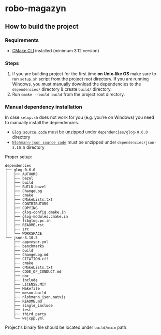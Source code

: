 # robo-magazyn

## How to build the project

### Requirements

* [CMake CLI](https://cmake.org/) installed (minimum 3.12 version)

### Steps

1. If you are building project for the first time **on Unix-like OS** make sure to run `setup.sh` script from the project root directory.
If you are running Windows, you must manually download the dependencies to the `dependencies/` directory & create `build/` directory.
2. Run `cmake --build build` from the project root directory.

### Manual dependency installation

In case `setup.sh` does not work for you (e.g. you're on Windows) you need to manually install the dependencies.

* [`Glog source code`](https://github.com/google/glog/archive/refs/tags/v0.6.0.zip) must be unzipped under `dependencies/glog-0.6.0` directory
* [`Nlohmann-json source code`](https://github.com/nlohmann/json/archive/refs/tags/v3.10.5.zip) must be unzipped under `dependencies/json-3.10.5` directory

Proper setup:

```
dependencies
├── glog-0.6.0
│   ├── AUTHORS
│   ├── bazel
│   ├── build
│   ├── BUILD.bazel
│   ├── ChangeLog
│   ├── cmake
│   ├── CMakeLists.txt
│   ├── CONTRIBUTORS
│   ├── COPYING
│   ├── glog-config.cmake.in
│   ├── glog-modules.cmake.in
│   ├── libglog.pc.in
│   ├── README.rst
│   ├── src
│   └── WORKSPACE
└── json-3.10.5
    ├── appveyor.yml
    ├── benchmarks
    ├── build
    ├── ChangeLog.md
    ├── CITATION.cff
    ├── cmake
    ├── CMakeLists.txt
    ├── CODE_OF_CONDUCT.md
    ├── doc
    ├── include
    ├── LICENSE.MIT
    ├── Makefile
    ├── meson.build
    ├── nlohmann_json.natvis
    ├── README.md
    ├── single_include
    ├── test
    ├── third_party
    └── wsjcpp.yml
```

Project's binary file should be located under `build/main` path.
